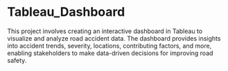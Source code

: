 # Tableau_Dashboard
This project involves creating an interactive dashboard in Tableau to visualize and analyze road accident data. The dashboard provides insights into accident trends, severity, locations, contributing factors, and more, enabling stakeholders to make data-driven decisions for improving road safety.
